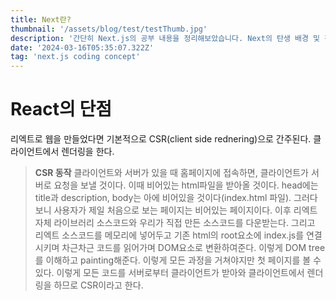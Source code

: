 ```yaml
---
title: Next란?
thumbnail: '/assets/blog/test/testThumb.jpg'
description: '간단히 Next.js의 공부 내용을 정리해보았습니다. Next의 탄생 배경 및 장점에 대한 내용을 다룹니다.'
date: '2024-03-16T05:35:07.322Z'
tag: 'next.js coding concept'
---
```


# React의 단점


리엑트로 웹을 만들었다면 기본적으로 CSR(client side rednering)으로 간주된다. 클라이언트에서 렌더링을 한다.


> **CSR 동작**
> 클라이언트와 서버가 있을 때 홈페이지에 접속하면, 클라이언트가 서버로 요청을 보낼 것이다. 이때 비어있는 html파일을 받아올 것이다. head에는 title과 description, body는 아에 비어있을 것이다(index.html 파일). 그러다보니 사용자가 제일 처음으로 보는 페이지는 비어있는 페이지이다. 이후 리엑트 자체 라이브러리 소스코드와 우리가 직접 만든 소스코드를 다운받는다. 그리고 리엑트 소스코드를 메모리에 넣어두고 기존 html의 root요소에 index.js를 연결시키며 차근차근 코드를 읽어가며 DOM요소로 변환하여준다. 이렇게 DOM tree를 이해하고 painting해준다. 이렇게 모든 과정을 거쳐야지만 첫 페이지를 볼 수 있다. 이렇게 모든 코드를 서버로부터 클라이언트가 받아와 클라이언트에서 렌더링을 하므로 CSR이라고 한다.
